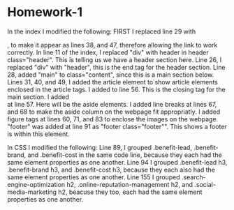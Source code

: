 # Homework-1
In the index I modified the following:
FIRST I replaced line 29 with <section id="search-engine-optimization" class="search-engine-optimization">, to make it appear as lines 38, and 47, therefore allowing the link to work correctly.
In line 11 of the index, I replaced "div" with header in header class="header". This is telling us we have a header section here.
Line 26, I replaced "div" with "header", this is the end tag for the header section.
Line 28, added "main" to class="content", since this is a main section below.
Lines 31, 40, and 49, I added the article element to show article elements enclosed in the article tags.
I added </main> to line 56. This is the closing tag for the main section.
I added <aside class="benefits"> at line 57. Here will be the aside elements.
I added line breaks at lines 67, and 68 to make the aside column on the webpage fit appropriatly.
I added figure tags at lines 60, 71, and 83 to enclose the images on the webpage.
"footer" was added at line 91 as "footer class="footer"". This shows a footer is within this element.

In CSS I modified the following:
Line 89, I grouped .benefit-lead, .benefit-brand, and .benefit-cost in the same code line, because they each had the same element properties as one another.
Line 94 I grouped .benefit-lead h3, .benefit-brand h3, and .benefit-cost h3, because they each also had the same element properties as one another.
Line 155 I grouped .search-engine-optimization h2, .online-reputation-management h2, and .social-media-marketing h2, beacuse they too, each had the same element properties as one another.